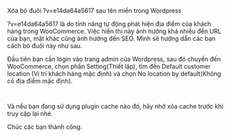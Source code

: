 Xóa bỏ đuôi ?v=e14da64a5617 sau tên miền trong Wordpress
<!-- wp:paragraph -->
<p> ?v=e14da64a5617 là do tính năng tự động phát hiện địa điểm của khách hàng trong WooCommerce. Việc hiển thị này ảnh hưởng khá nhiều đến URL của bạn, mặt khác cũng ảnh hưởng đến SEO. Mình sẽ hướng dẫn các bạn cách bỏ đuôi này như sau.</p>
<!-- /wp:paragraph -->

<!-- wp:paragraph -->
<p>Đầu tiên bạn cần login vào trang admin của Wordpress, sau đó chuyển đến WooCommerce, chọn phần Setting(Thiết lập), tìm đến Default customer location (Vị trí khách hàng mặc định) và chọn No location by default(Không có địa điểm mặc định).</p>
<!-- /wp:paragraph -->

<!-- wp:image {"id":1859,"sizeSlug":"large"} -->
<figure class="wp-block-image size-large"><img src="http://thanhtam.works/wp-content/uploads/2020/03/duoiwordpress-1.png" alt="" class="wp-image-1859"/></figure>
<!-- /wp:image -->

<!-- wp:image {"id":1860,"sizeSlug":"large"} -->
<figure class="wp-block-image size-large"><img src="http://thanhtam.works/wp-content/uploads/2020/03/duoiwordpress-2.png" alt="" class="wp-image-1860"/></figure>
<!-- /wp:image -->

<!-- wp:paragraph -->
<p>Và nếu bạn đang sử dụng plugin cache nào đó, hãy nhớ xóa cache trước khi truy cập lại nhé.</p>
<!-- /wp:paragraph -->

<!-- wp:paragraph -->
<p>Chúc các bạn thành công.</p>
<!-- /wp:paragraph -->
